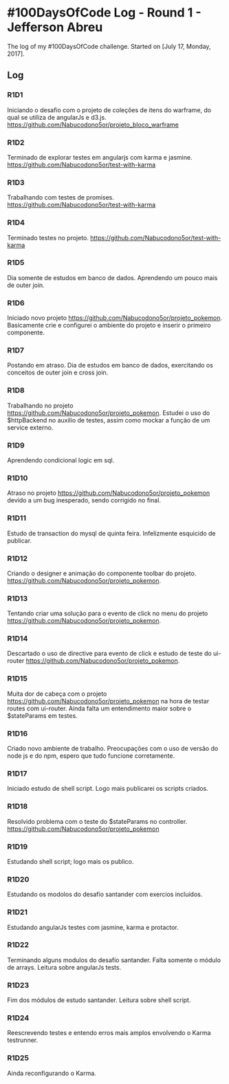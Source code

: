 # #100DaysOfCode Log - Round 1 - Jefferson Abreu

The log of my #100DaysOfCode challenge. Started on [July 17, Monday, 2017].

## Log

### R1D1
Iniciando o desafio com o projeto de coleções de itens do warframe, do qual se utiliza de angularJs e d3.js. https://github.com/Nabucodono5or/projeto_bloco_warframe

### R1D2
Terminado de explorar testes em angularjs com karma e jasmine. https://github.com/Nabucodono5or/test-with-karma 

### R1D3
Trabalhando com testes de promises. https://github.com/Nabucodono5or/test-with-karma

### R1D4
Terminado testes no projeto. https://github.com/Nabucodono5or/test-with-karma

### R1D5
Dia somente de estudos em banco de dados. Aprendendo um pouco mais de outer join.

### R1D6
Iniciado novo projeto https://github.com/Nabucodono5or/projeto_pokemon. Basicamente crie e configurei o ambiente do projeto e inserir o primeiro componente.

### R1D7
Postando em atraso. Dia de estudos em banco de dados, exercitando os conceitos de outer join e cross join.

### R1D8
Trabalhando no projeto https://github.com/Nabucodono5or/projeto_pokemon. Estudei o uso do $httpBackend no auxilio de testes, assim como mockar a função de um service externo.

### R1D9
Aprendendo condicional logic em sql.

### R1D10
Atraso no projeto https://github.com/Nabucodono5or/projeto_pokemon devido a um bug inesperado, sendo corrigido no final.

### R1D11
Estudo de transaction do mysql de quinta feira. Infelizmente esquicido de publicar.

### R1D12
Criando o designer e animação do componente toolbar do projeto. https://github.com/Nabucodono5or/projeto_pokemon.

### R1D13
Tentando criar uma solução para o evento de click no menu do projeto https://github.com/Nabucodono5or/projeto_pokemon.

### R1D14
Descartado o uso de directive para evento de click e estudo de teste do ui-router https://github.com/Nabucodono5or/projeto_pokemon.

### R1D15
Muita dor de cabeça com o projeto https://github.com/Nabucodono5or/projeto_pokemon na hora de testar routes com ui-router. Ainda falta um entendimento maior sobre o $stateParams em testes.

### R1D16
Criado novo ambiente de trabalho. Preocupações com o uso de versão do node js e do npm, espero que tudo funcione corretamente.

### R1D17
Iniciado estudo de shell script. Logo mais publicarei os scripts criados.

### R1D18
Resolvido problema com o teste do $stateParams no controller. https://github.com/Nabucodono5or/projeto_pokemon

### R1D19
Estudando shell script; logo mais os publico.

### R1D20
Estudando os modolos do desafio santander com exercios incluídos.

### R1D21
Estudando angularJs testes com jasmine, karma e protactor.

### R1D22
Terminando alguns modulos do desafio santander. Falta somente o módulo de arrays. Leitura sobre angularJs tests.

### R1D23
Fim dos módulos de estudo santander. Leitura sobre shell script.

### R1D24
Reescrevendo testes e entendo erros mais amplos envolvendo o Karma testrunner.

### R1D25
Ainda reconfigurando o Karma.
